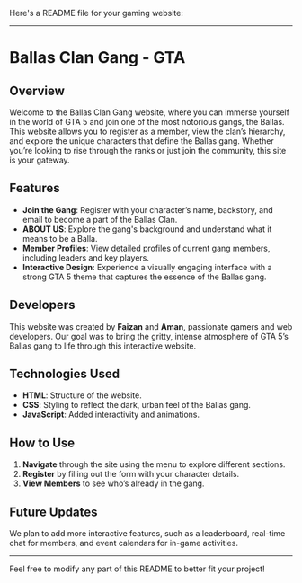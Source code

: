 Here's a README file for your gaming website:

---

# Ballas Clan Gang - GTA 

## Overview
Welcome to the Ballas Clan Gang website, where you can immerse yourself in the world of GTA 5 and join one of the most notorious gangs, the Ballas. This website allows you to register as a member, view the clan’s hierarchy, and explore the unique characters that define the Ballas gang. Whether you’re looking to rise through the ranks or just join the community, this site is your gateway.

## Features
- **Join the Gang**: Register with your character’s name, backstory, and email to become a part of the Ballas Clan.
- **ABOUT US**: Explore the gang's background and understand what it means to be a Balla.
- **Member Profiles**: View detailed profiles of current gang members, including leaders and key players.
- **Interactive Design**: Experience a visually engaging interface with a strong GTA 5 theme that captures the essence of the Ballas gang.

## Developers
This website was created by **Faizan** and **Aman**, passionate gamers and web developers. Our goal was to bring the gritty, intense atmosphere of GTA 5’s Ballas gang to life through this interactive website.

## Technologies Used
- **HTML**: Structure of the website.
- **CSS**: Styling to reflect the dark, urban feel of the Ballas gang.
- **JavaScript**: Added interactivity and animations.

## How to Use
1. **Navigate** through the site using the menu to explore different sections.
2. **Register** by filling out the form with your character details.
3. **View Members** to see who’s already in the gang.

## Future Updates
We plan to add more interactive features, such as a leaderboard, real-time chat for members, and event calendars for in-game activities.

---

Feel free to modify any part of this README to better fit your project!
